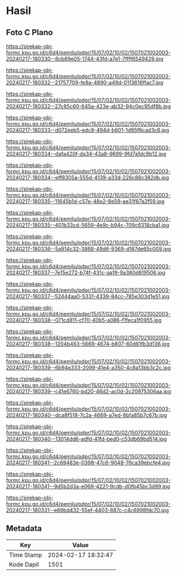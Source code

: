 # Hasil

## Foto C Plano

https://sirekap-obj-formc.kpu.go.id/c6d4/pemilu/pdpr/15/07/02/10/02/1507021002003-20240217-180330--8cb89e05-1744-43fd-a7e1-7ffff6549429.jpg

https://sirekap-obj-formc.kpu.go.id/c6d4/pemilu/pdpr/15/07/02/10/02/1507021002003-20240217-180332--21757709-fe9a-4890-a49d-0113616ffac7.jpg

https://sirekap-obj-formc.kpu.go.id/c6d4/pemilu/pdpr/15/07/02/10/02/1507021002003-20240217-180332--27c85c60-645a-423e-ab32-94c0ec95df8b.jpg

https://sirekap-obj-formc.kpu.go.id/c6d4/pemilu/pdpr/15/07/02/10/02/1507021002003-20240217-180333--d072eeb5-edc8-494d-b601-1d95f6cad3c6.jpg

https://sirekap-obj-formc.kpu.go.id/c6d4/pemilu/pdpr/15/07/02/10/02/1507021002003-20240217-180334--dafa420f-da34-43a8-9699-9fd7a1dc9b12.jpg

https://sirekap-obj-formc.kpu.go.id/c6d4/pemilu/pdpr/15/07/02/10/02/1507021002003-20240217-180334--eff8305a-555d-4139-a33d-226c88c382db.jpg

https://sirekap-obj-formc.kpu.go.id/c6d4/pemilu/pdpr/15/07/02/10/02/1507021002003-20240217-180335--11645b1d-c57e-48e2-8e59-ae31f87a2f59.jpg

https://sirekap-obj-formc.kpu.go.id/c6d4/pemilu/pdpr/15/07/02/10/02/1507021002003-20240217-180335--401b33cd-5659-4e9c-b94c-709c6318cba1.jpg

https://sirekap-obj-formc.kpu.go.id/c6d4/pemilu/pdpr/15/07/02/10/02/1507021002003-20240217-180336--5a914c32-3868-49d6-9369-d167de65c009.jpg

https://sirekap-obj-formc.kpu.go.id/c6d4/pemilu/pdpr/15/07/02/10/02/1507021002003-20240217-180337--7e15e272-b74f-431c-aa19-9a380d819506.jpg

https://sirekap-obj-formc.kpu.go.id/c6d4/pemilu/pdpr/15/07/02/10/02/1507021002003-20240217-180337--52444aa0-5331-4339-84cc-785e303d1e51.jpg

https://sirekap-obj-formc.kpu.go.id/c6d4/pemilu/pdpr/15/07/02/10/02/1507021002003-20240217-180338--071cd811-cf70-40b5-a086-f1feca1f0955.jpg

https://sirekap-obj-formc.kpu.go.id/c6d4/pemilu/pdpr/15/07/02/10/02/1507021002003-20240217-180338--1204b463-5669-4674-b807-60d81fb3d136.jpg

https://sirekap-obj-formc.kpu.go.id/c6d4/pemilu/pdpr/15/07/02/10/02/1507021002003-20240217-180339--6b94e333-2099-41e4-a350-4c8a13bb3c2c.jpg

https://sirekap-obj-formc.kpu.go.id/c6d4/pemilu/pdpr/15/07/02/10/02/1507021002003-20240217-180339--c41e6760-bd20-46d2-ac0d-2c20975306aa.jpg

https://sirekap-obj-formc.kpu.go.id/c6d4/pemilu/pdpr/15/07/02/10/02/1507021002003-20240217-180340--dca8f518-7c2a-4669-a7ed-8bfa85b7c67b.jpg

https://sirekap-obj-formc.kpu.go.id/c6d4/pemilu/pdpr/15/07/02/10/02/1507021002003-20240217-180340--13014dd6-adfd-41fd-bed0-c53db69bd514.jpg

https://sirekap-obj-formc.kpu.go.id/c6d4/pemilu/pdpr/15/07/02/10/02/1507021002003-20240217-180341--2c69483e-0398-47c6-9048-76ca39ebcfe4.jpg

https://sirekap-obj-formc.kpu.go.id/c6d4/pemilu/pdpr/15/07/02/10/02/1507021002003-20240217-180341--9d5b2d3a-e069-4221-9cdb-d0fb45bc3d99.jpg

https://sirekap-obj-formc.kpu.go.id/c6d4/pemilu/pdpr/15/07/02/10/02/1507021002003-20240217-180331--e69bd432-55ef-4403-887c-c4c6998fdc70.jpg


## Metadata

| Key        | Value               |
| ---------- | ------------------- |
| Time Stamp | 2024-02-17 18:32:47 |
| Kode Dapil | 1501                |



